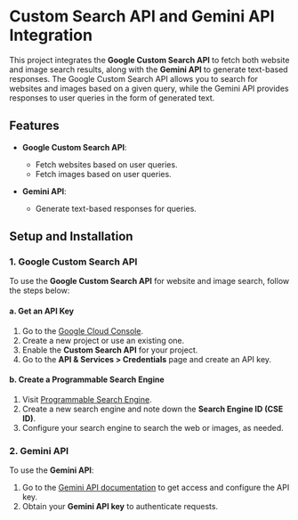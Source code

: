 # Custom Search API and Gemini API Integration

This project integrates the **Google Custom Search API** to fetch both website and image search results, along with the **Gemini API** to generate text-based responses. The Google Custom Search API allows you to search for websites and images based on a given query, while the Gemini API provides responses to user queries in the form of generated text.

## Features

- **Google Custom Search API**:
  - Fetch websites based on user queries.
  - Fetch images based on user queries.
  
- **Gemini API**:
  - Generate text-based responses for queries.
  
## Setup and Installation

### 1. Google Custom Search API

To use the **Google Custom Search API** for website and image search, follow the steps below:

#### a. Get an API Key
1. Go to the [Google Cloud Console](https://console.cloud.google.com/).
2. Create a new project or use an existing one.
3. Enable the **Custom Search API** for your project.
4. Go to the **API & Services > Credentials** page and create an API key.

#### b. Create a Programmable Search Engine
1. Visit [Programmable Search Engine](https://programmablesearchengine.google.com/about/).
2. Create a new search engine and note down the **Search Engine ID (CSE ID)**.
3. Configure your search engine to search the web or images, as needed.

### 2. Gemini API

To use the **Gemini API**:

1. Go to the [Gemini API documentation](https://cloud.google.com/ai/gemini) to get access and configure the API key.
2. Obtain your **Gemini API key** to authenticate requests.

